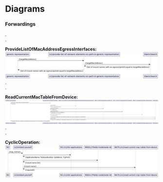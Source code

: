 # Diagrams

### Forwardings  
.  
.  

**ProvideListOfMacAddressEgressInterfaces:**  
![forwardingProvideListOfMacAddressEgressInterfaces](./forwardingProvideListOfMacAddressEgressInterfaces.png)  
.  
.  

**ReadCurrentMacTableFromDevice:**  
![forwardingReadCurrentMacTableFromDevice](./forwardingReadCurrentMacTableFromDevice.png)  
.  
.  

**CyclicOperation:**  
![forwardingCyclicOperation](./forwardingCyclicOperation.png)  

